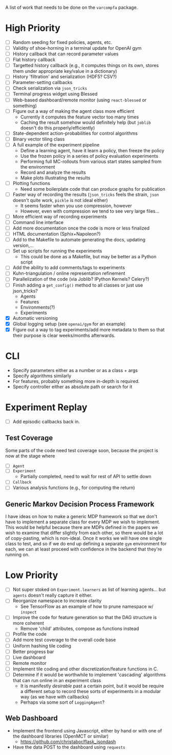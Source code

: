 A list of work that needs to be done on the `varcompfa` package.

# High Priority

- [ ] Random seeding for fixed policies, agents, etc.
- [ ] Validity of shoe-horning in a terminal update for OpenAI gym
- [ ] History callback that can record parameter values
- [ ] Flat history callback
- [ ] Targetted history callback (e.g., it computes things on its own, stores them under appropriate key/value in a dictionary)
- [ ] History 'filtration' and serialization (HDF5? CSV?)
- [ ] Parameter-setting callbacks
- [ ] Check serialization via `json_tricks`
- [ ] Terminal progress widget using Blessed
- [ ] Web-based dashboard/remote monitor (using `react-blessed` or something)
- [ ] Figure out a way of making the agent class more efficient
    + Currently it computes the feature vector too many times
    + Caching the result somehow would definitely help (but `joblib` doesn't do this properly/efficiently)
- [ ] State-dependent action-probabilities for control algorithms
- [ ] Binary vector tiling class
- [ ] A full example of the experiment pipeline
    + Define a learning agent, have it learn a policy, then freeze the policy
    + Use the frozen policy in a series of policy evaluation experiments
    + Performing full MC-rollouts from various start states sampled from the environment
    + Record and analyze the results
    + Make plots illustrating the results 
- [ ] Plotting functions
    + Need some boilerplate code that can produce graphs for publication
- [ ] Faster way of recording the results (`json_tricks` feels the strain, `json` doesn't quite work, `pickle` is not ideal either) 
    + It seems faster when you use compression, however
    + However, even with compression we tend to see very large files...
- [ ] More efficient way of recording experiments
- [ ] Command line interface
- [ ] Add more documentation once the code is more or less finalized
- [ ] HTML documentation (Sphix+Napoleon?)
- [ ] Add to the Makefile to automate generating the docs, updating version,...
- [ ] Set up scripts for running the experiments
    + This could be done as a Makefile, but may be better as a Python script
- [ ] Add the ability to add comments/tags to experiments
- [ ] Kuhn-triangulation / online representation refinement 
- [ ] Parallelization of the code (via Joblib? IPython Kernels? Celery?)
- [ ] Finish adding a `get_config()` method to all classes or just use json_tricks?
    + Agents
    + Features
    + Environments(?)
    + Experiments 
- [x] Automatic versioning
- [x] Global logging setup (see `openai/gym` for an example)
- [x] Figure out a way to tag experiments/add more metadata to them so that their purpose is clear weeks/months afterwards.

# CLI 

- Specify parameters either as a number or as a class + args 
- Specify algorithms similarly 
- For features, probably something more in-depth is required.
- Specify controller either as absolute path or search for it

# Experiment Replay

- [ ] Add episodic callbacks back in.

## Test Coverage

Some parts of the code need test coverage soon, because the project is now at the stage where

- [ ] `Agent`
- [ ] `Experiment`
    + Partially completed, need to wait for rest of API to settle down
- [ ] `Callback`
- [ ] Various analysis functions (e.g., for computing the return)

## Generic Markov Decision Process Framework

I have ideas on how to make a generic MDP framework so that we don't have to implement a separate class for every MDP we wish to implement.
This would be helpful because there are MDPs defined in the papers we wish to examine that differ slightly from each other, so there would be a lot of copy-pasting, which is non-ideal.
Once it works we will have one single class to test, and so if we do end up defining a separate `gym` environment for each, we can at least proceed with confidence in the backend that they're running on. 

# Low Priority

- [ ] Not super stoked on `Experiment.learners` as list of learning agents... but `agents` doesn't really capture it either.
- [ ] Reorganize namespace to increase clarity
    + See TensorFlow as an example of how to prune namespace w/ `inspect`
- [ ] Improve the code for feature generation so that the DAG structure is more coherent
    + Remove 'child' attributes, compose as functions instead
- [ ] Profile the code
- [ ] Add more test coverage to the overall code base
- [ ] Uniform hashing tile coding
- [ ] Better progress bar
- [ ] Live dashboard
- [ ] Remote monitor
- [ ] Implement tile coding and other discretization/feature functions in C.
- [ ] Determine if it would be worthwhile to implement 'cascading' algorithms that can run online in an experiment class
    + It is manifestly *desirable* past a certain point, but it would be require a different setup to record these sorts of experiments in a modular way (as we have with callbacks)
    + Perhaps via some sort of `LoggingAgent`?


## Web Dashboard

- Implement the frontend using Javascript, either by hand or with one of the dashboard libraries (OpenMCT or similar)
    + https://github.com/christabor/flask_jsondash
- Have the data POST to the dashboard using `requests`
